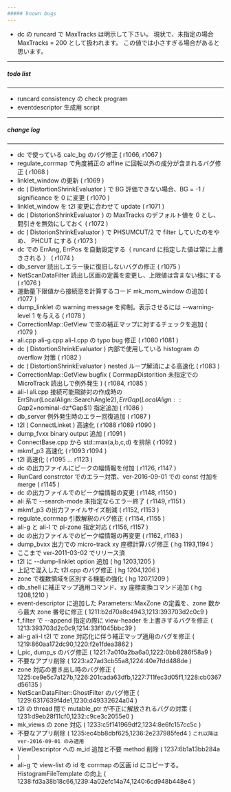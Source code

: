 ```yaml
---
##### known bugs
---
```

+ dc の runcard で MaxTracks は明示して下さい。 現状で、未指定の場合 MaxTracks = 200 として扱われます。 この値では小さすぎる場合があると思います。

---
##### todo list
---
+ runcard consistency の check program
+ eventdescriptor 生成用 script  

---
##### change log
---
+ dc で使っている calc_bg のバグ修正 ( r1066, r1067 )
+ regulate_corrmap で角度補正の affine に回転以外の成分が含まれるバグ修正 ( r1068 )
+ linklet_window の更新 ( r1069 )
+ dc ( DistortionShrinkEvaluator ) で BG 評価できない場合、BG = -1 / significance を 0 に変更 ( r1070 )
+ linklet_window を t2l 変更に合わせて update ( r1071 )
+ dc ( DistorionShrinkEvaluator ) の MaxTracks のデフォルト値を 0 とし、間引きを無効にしておく ( r1072 )
+ dc ( DistorionShrinkEvaluator ) で PHSUMCUT/2 で filter していたのをやめ、 PHCUT にする ( r1073 )
+ dc での ErrAng, ErrPos を自動設定する（ runcard に指定した値は常に上書きされる ） ( r1074 )
+ db_server 読出しエラー後に復旧しないバグの修正 ( r1075 )
+ NetScanDataFilter 読出し区画の定義を変更し、上限値は含まない様にする ( r1076 )
+ 運動量下限値から接続窓を計算するコード mk_mom_window の追加 ( r1077 )
+ dump_linklet の warning message を抑制。表示させるには --warning-level 1 を与える ( r1078 )
+ CorrectionMap::GetView で空の補正マップに対するチェックを追加 ( r1079 )
+ ali.cpp ali-g.cpp ali-l.cpp の typo bug 修正 ( r1080 r1081 )
+ dc ( DistortionShrinkEvaluator ) 内部で使用している histogram の overflow 対策 ( r1082 )
+ dc ( DistortionShrinkEvaluator ) nested ループ解消による高速化 ( r1083 )
+ CorrectionMap::GetView bugfix ( CorrmapDistorition 未指定での MicroTrack 読出しで例外発生 ) ( r1084, r1085 )
+ ali-l ali.cpp 接続可能飛跡対の作成時の ErrShur(LocalAlign::SearchAngle$2), ErrGap(LocalAlign::Gap$2+nominal-dz*Gap$1) 指定追加 ( r1086 )
+ db_server 例外発生時のエラー回復追加 ( r1087 )
+ t2l ( ConnectLinket ) 高速化 ( r1088 r1089 r1090 )
+ dump_fvxx binary output 追加 ( r1091 )
+ ConnectBase.cpp から std::max(a,b,c,d) を排除 ( r1092 )
+ mkmf_p3 高速化 ( r1093 r1094 )
+ t2l 高速化 ( r1095 ... r1123 )
+ dc の出力ファイルにピークの幅情報を付加 ( r1126, r1147 )
+ RunCard constrctor でのエラー対策、ver-2016-09-01 での const 付加を merge ( r1145 )
+ dc の出力ファイルでのピーク幅情報の変更 ( r1148, r1150 )
+ ali 系で --search-mode 未指定ならエラー終了 ( r1149, r1151 )
+ mkmf_p3 の出力ファイルサイズ削減 ( r1152, r1153 )
+ regulate_corrmap 引数解釈のバグ修正 ( r1154, r1155 )
+ ali-g と ali-l で pl-zone 指定対応 ( r1156, r1157 )
+ dc の出力ファイルでのピーク幅情報の再変更 ( r1162, r1163 )
+ dump_bvxx 出力での micro-track xy 座標計算バグ修正 ( hg 1193,1194 )
+ ここまで ver-2011-03-02 でリリース済
+ t2l に --dump-linklet option 追加 ( hg 1203,1205 )
+ 上記で混入した t2l.cpp のバグ修正 ( hg 1204,1206 )
+ zone で複数領域を区別する機能の強化 ( hg 1207,1209 )
+ db_shell に補正マップ適用コマンド、xy 座標変換コマンド追加 ( hg 1208,1210 )
+ event-descriptor に追加した Parameters::MaxZone の定義を、zone 数から最大 zone 番号に修正 ( 1211:b2d70a8c4943,1213:393703d2c0c9 )
+ f_filter で --append 指定の際に view-header を上書きするバグを修正 ( 1213:393703d2c0c9,1214:33f1045bbc39 )
+ ali-g ali-l t2l で zone 対応化に伴う補正マップ適用のバグを修正 ( 1219:860aa172dc90,1220:f2e1fdea3862 )
+ l_pic, dump_s のバグ修正 ( 1221:7a010a2ba6a0,1222:0bb8286f58a9 )
+ 不要なアプリ削除 ( 1223:a27ad3cb55a8,1224:40e7fdd488de )
+ zone 対応の書き出し時のバグ修正 ( 1225:ce9e5c7a127b,1226:201cada63dfb,1227:711fec3d05f1,1228:cb0367d56135 )
+ NetScanDataFilter::GhostFilter のバグ修正 ( 1229:6317639f4de1,1230:d49332624a04 )
+ t2l の thread 間で mutable_ptr が不正に解放されるバグの対策 ( 1231:d9eb28f11cf0,1232:c9ce3c2055e0 )
+ mk_views の zone 対応 ( 1233:c5f141969df2,1234:8e6fc157cc5c )
+ 不要なアプリ削除 ( 1235:ec4bb8dbf625,1236:2e237985fed4 ) ``` これ以降は ver-2016-09-01 のみ適用 ```
+ ViewDescriptor への m_id 追加と不要 method 削除 ( 1237:6b1a13bb284a )
+ ali-g で view-list の id を corrmap の区画 id にコピーする。HistogramFileTemplate の向上 ( 1238:fd3a38b18c66,1239:4a02efc14a74,1240:6cd948b448e4 )
